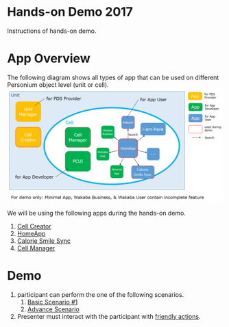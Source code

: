 # Hands-on Demo 2017  
Instructions of hands-on demo.  

# App Overview  
The following diagram shows all types of app that can be used on different Personium object level (unit or cell).  
![App Overview](doc/app_overview.png)  

We will be using the following apps during the hands-on demo.  

1. [Cell Creator](https://github.com/personium/app-uc-cell-creator-wizard)  
1. [HomeApp](https://github.com/personium/app-cc-home)  
1. [Calorie Smile Sync](https://github.com/personium/app-sample-calorie-smile)  
1. [Cell Manager](https://github.com/personium/app-uc-unit-manager)  

# Demo  
1. participant can perform the one of the following scenarios.  
    1. [Basic Scenario #1](README_BasicScenario1.md)  
    1. [Advance Scenario](README_AdvanceScenario.md)  
1. Presenter must interact with the participant with [friendly actions](README_presenter.md).  

